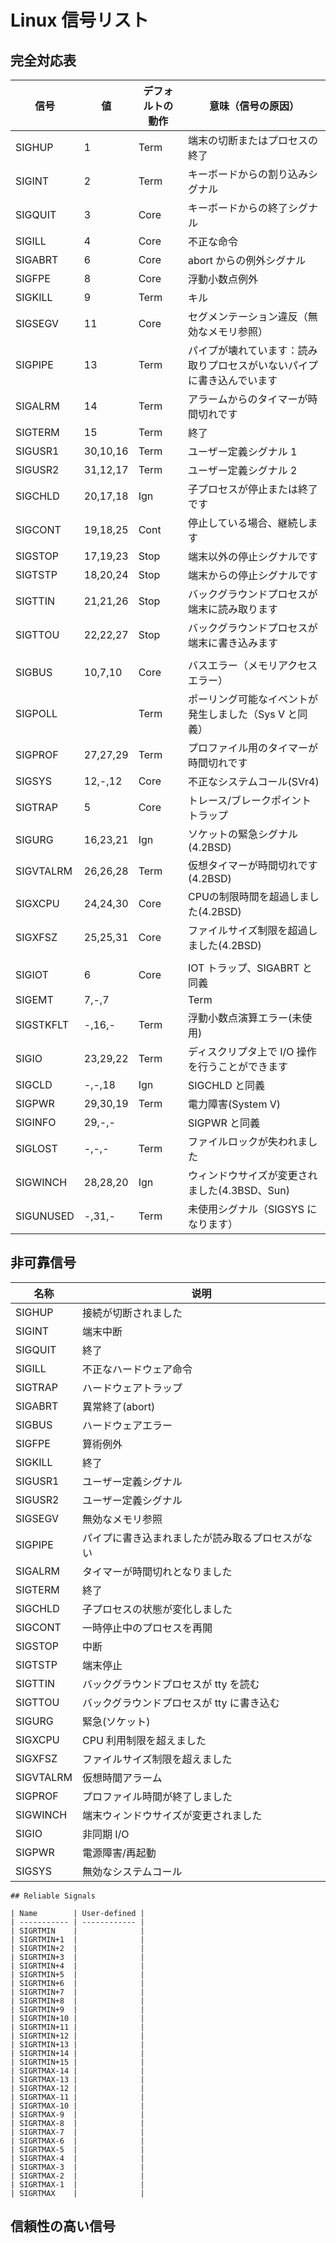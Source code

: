 # Linux 信号リスト
## 完全対応表

| 信号      | 値       | デフォルトの動作 | 意味（信号の原因）                                   |
| --------- | -------- | --------------- | ------------------------------------------------- |
| SIGHUP    | 1        | Term            | 端末の切断またはプロセスの終了                           |
| SIGINT    | 2        | Term            | キーボードからの割り込みシグナル                           |
| SIGQUIT   | 3        | Core            | キーボードからの終了シグナル                             |
| SIGILL    | 4        | Core            | 不正な命令                                       |
| SIGABRT   | 6        | Core            | abort からの例外シグナル                            |
| SIGFPE    | 8        | Core            | 浮動小数点例外                                    |
| SIGKILL   | 9        | Term            | キル                                            |
| SIGSEGV   | 11       | Core            | セグメンテーション違反（無効なメモリ参照）                     |
| SIGPIPE   | 13       | Term            | パイプが壊れています：読み取りプロセスがいないパイプに書き込んでいます         |
| SIGALRM   | 14       | Term            | アラームからのタイマーが時間切れです                        |
| SIGTERM   | 15       | Term            | 終了                                           |
| SIGUSR1   | 30,10,16 | Term            | ユーザー定義シグナル 1                              |
| SIGUSR2   | 31,12,17 | Term            | ユーザー定義シグナル 2                              |
| SIGCHLD   | 20,17,18 | Ign             | 子プロセスが停止または終了です                           |
| SIGCONT   | 19,18,25 | Cont            | 停止している場合、継続します                            |
| SIGSTOP   | 17,19,23 | Stop            | 端末以外の停止シグナルです                             |
| SIGTSTP   | 18,20,24 | Stop            | 端末からの停止シグナルです                              |
| SIGTTIN   | 21,21,26 | Stop            | バックグラウンドプロセスが端末に読み取ります                    |
| SIGTTOU   | 22,22,27 | Stop            | バックグラウンドプロセスが端末に書き込みます                    |
|           |          |                 |                                             |
| SIGBUS    | 10,7,10  | Core            | バスエラー（メモリアクセスエラー）                         |
| SIGPOLL   |          | Term            | ポーリング可能なイベントが発生しました（Sys V と同義）                |
| SIGPROF   | 27,27,29 | Term            | プロファイル用のタイマーが時間切れです                        |
| SIGSYS    | 12,-,12  | Core            | 不正なシステムコール(SVr4)                          |
| SIGTRAP   | 5        | Core            | トレース/ブレークポイントトラップ                         |
| SIGURG    | 16,23,21 | Ign             | ソケットの緊急シグナル(4.2BSD)                        |
| SIGVTALRM | 26,26,28 | Term            | 仮想タイマーが時間切れです(4.2BSD)                        |
| SIGXCPU   | 24,24,30 | Core            | CPUの制限時間を超過しました(4.2BSD)                       |
| SIGXFSZ   | 25,25,31 | Core            | ファイルサイズ制限を超過しました(4.2BSD)                      |
|           |          |                 |                                             |
| SIGIOT    | 6        | Core            | IOT トラップ、SIGABRT と同義                        |
| SIGEMT    | 7,-,7    |                 | Term                                         |
| SIGSTKFLT | -,16,-   | Term            | 浮動小数点演算エラー(未使用)                          |
| SIGIO     | 23,29,22 | Term            | ディスクリプタ上で I/O 操作を行うことができます                |
| SIGCLD    | -,-,18   | Ign             | SIGCHLD と同義                                 |
| SIGPWR    | 29,30,19 | Term            | 電力障害(System V)                              |
| SIGINFO   | 29,-,-   |                 | SIGPWR と同義                                |
| SIGLOST   | -,-,-    | Term            | ファイルロックが失われました                           |
| SIGWINCH  | 28,28,20 | Ign             | ウィンドウサイズが変更されました(4.3BSD、Sun)               |
| SIGUNUSED | -,31,-   | Term            | 未使用シグナル（SIGSYS になります）                        |
## 非可靠信号

| 名称      | 说明                        |
| --------- | --------------------------- |
| SIGHUP    | 接続が切断されました         |
| SIGINT    | 端末中断                    |
| SIGQUIT   | 終了                        |
| SIGILL    | 不正なハードウェア命令       |
| SIGTRAP   | ハードウェアトラップ         |
| SIGABRT   | 異常終了(abort)             |
| SIGBUS    | ハードウェアエラー           |
| SIGFPE    | 算術例外                    |
| SIGKILL   | 終了                        |
| SIGUSR1   | ユーザー定義シグナル         |
| SIGUSR2   | ユーザー定義シグナル         |
| SIGSEGV   | 無効なメモリ参照            |
| SIGPIPE   | パイプに書き込まれましたが読み取るプロセスがない |
| SIGALRM   | タイマーが時間切れとなりました |
| SIGTERM   | 終了                        |
| SIGCHLD   | 子プロセスの状態が変化しました |
| SIGCONT   | 一時停止中のプロセスを再開   |
| SIGSTOP   | 中断                        |
| SIGTSTP   | 端末停止                    |
| SIGTTIN   | バックグラウンドプロセスが tty を読む |
| SIGTTOU   | バックグラウンドプロセスが tty に書き込む |
| SIGURG    | 緊急(ソケット)              |
| SIGXCPU   | CPU 利用制限を超えました     |
| SIGXFSZ   | ファイルサイズ制限を超えました |
| SIGVTALRM | 仮想時間アラーム             |
| SIGPROF   | プロファイル時間が終了しました |
| SIGWINCH  | 端末ウィンドウサイズが変更されました |
| SIGIO     | 非同期 I/O                  |
| SIGPWR    | 電源障害/再起動             |
| SIGSYS    | 無効なシステムコール         |
```plaintext
## Reliable Signals

| Name        | User-defined |
| ----------- | ------------ |
| SIGRTMIN    |              |
| SIGRTMIN+1  |              |
| SIGRTMIN+2  |              |
| SIGRTMIN+3  |              |
| SIGRTMIN+4  |              |
| SIGRTMIN+5  |              |
| SIGRTMIN+6  |              |
| SIGRTMIN+7  |              |
| SIGRTMIN+8  |              |
| SIGRTMIN+9  |              |
| SIGRTMIN+10 |              |
| SIGRTMIN+11 |              |
| SIGRTMIN+12 |              |
| SIGRTMIN+13 |              |
| SIGRTMIN+14 |              |
| SIGRTMIN+15 |              |
| SIGRTMAX-14 |              |
| SIGRTMAX-13 |              |
| SIGRTMAX-12 |              |
| SIGRTMAX-11 |              |
| SIGRTMAX-10 |              |
| SIGRTMAX-9  |              |
| SIGRTMAX-8  |              |
| SIGRTMAX-7  |              |
| SIGRTMAX-6  |              |
| SIGRTMAX-5  |              |
| SIGRTMAX-4  |              |
| SIGRTMAX-3  |              |
| SIGRTMAX-2  |              |
| SIGRTMAX-1  |              |
| SIGRTMAX    |              |
``` 

## 信頼性の高い信号
